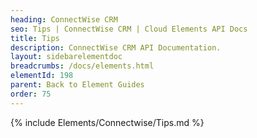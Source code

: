 ```yaml
---
heading: ConnectWise CRM
seo: Tips | ConnectWise CRM | Cloud Elements API Docs
title: Tips
description: ConnectWise CRM API Documentation.
layout: sidebarelementdoc
breadcrumbs: /docs/elements.html
elementId: 198
parent: Back to Element Guides
order: 75
---
```

{% include Elements/Connectwise/Tips.md %}
